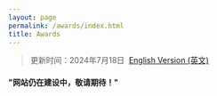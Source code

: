 ```yaml
---
layout: page
permalink: /awards/index.html
title: Awards
---
```


> 更新时间：2024年7月18日&nbsp;  [English Version (英文)](https://yapengf.com/awards/)

#### "网站仍在建设中，敬请期待！"